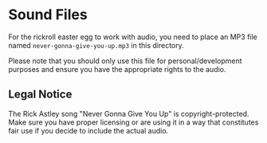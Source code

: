 # Sound Files

For the rickroll easter egg to work with audio, you need to place an MP3 file named `never-gonna-give-you-up.mp3` in this directory.

Please note that you should only use this file for personal/development purposes and ensure you have the appropriate rights to the audio.

## Legal Notice
The Rick Astley song "Never Gonna Give You Up" is copyright-protected. Make sure you have proper licensing or are using it in a way that constitutes fair use if you decide to include the actual audio. 